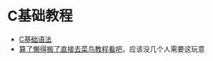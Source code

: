 # C基础教程

- [C基础语法](Basic_syntax.md)
- [算了懒得搬了直接去菜鸟教程看吧](https://www.runoob.com/cprogramming/c-tutorial.html)，应该没几个人需要这玩意